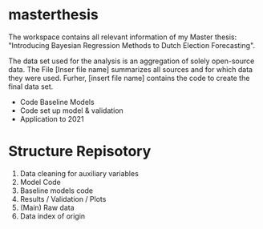 # masterthesis
The workspace contains all relevant information of my Master thesis: "Introducing Bayesian Regression Methods to Dutch Election Forecasting". 

The data set used for the analysis is an aggregation of solely open-source data. The File [Inser file name] summarizes all sources and for which data they were used. Furher, [insert file name] contains the code to create the final data set. 
- Code Baseline Models
- Code set up model & validation
- Application to 2021

# Structure Repisotory
1.	Data cleaning for auxiliary variables
2.	Model Code
3.	Baseline models code
4.	Results / Validation / Plots 
5.	(Main) Raw data
6.	Data index of origin


